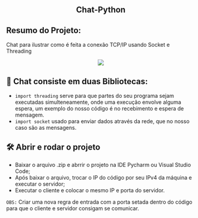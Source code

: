 <div align="center">
    <h2><strong>Chat-Python</strong></h2>
</div>

## Resumo do Projeto:

Chat para ilustrar como é feita a conexão TCP/IP usando Socket e Threading

<div align="center">
  <img src=https://img.shields.io/badge/Python-3776AB?style=for-the-badge&logo=python&logoColor=white>
 </div>
 
## 💬 Chat consiste em duas Bibliotecas:

- ```import threading```
serve para que partes do seu programa sejam executadas simulteneamente, onde uma execução envolve alguma espera, um exemplo do nosso código é no recebimento e espera de mensagem.
- ```import socket```
usado para enviar dados através da rede, que no nosso caso são as mensagens.

## 🛠️ Abrir e rodar o projeto

- Baixar o arquivo .zip e abrrir o projeto na IDE Pycharm ou Visual Studio Code;
- Após baixar o arquivo, trocar o IP do código por seu IPv4 da máquina e executar o servidor;
- Executar o cliente e colocar o mesmo IP e porta do servidor.

```OBS:```
Criar uma nova regra de entrada com a porta setada dentro do código para que o cliente e servidor consigam se comunicar.
